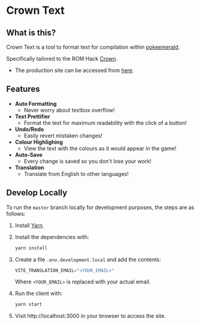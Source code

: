 # Crown Text

## What is this?

Crown Text is a tool to format text for compilation within [pokeemerald](https://github.com/pret/pokeemerald).

Specifically tailored to the ROM Hack [Crown](https://www.pokecommunity.com/threads/pok%C3%A9mon-crown.463821/).

- The production site can be accessed from [here](https://skeli789.github.io/Crown-Text/).

## Features
- **Auto Formatting**
  - Never worry about textbox overflow!
- **Text Prettifier**
  - Format the text for maximum readability with the click of a button!
- **Undo/Redo**
  - Easily revert mistaken changes!
- **Colour Highlighing**
  - View the text with the colours as it would appear in the game!
- **Auto-Save**
  - Every change is saved so you don't lose your work!
- **Translation**
  - Translate from English to other languages!

## Develop Locally

To run the `master` branch locally for development purposes, the steps are as follows:

1. Install [Yarn](https://classic.yarnpkg.com/lang/en/docs/install/).

1. Install the dependencies with:
    ```bash
    yarn install
    ```

1. Create a file `.env.development.local` and add the contents:
    ```js
    VITE_TRANSLATION_EMAIL="<YOUR_EMAIL>"
    ```
    Where `<YOUR_EMAIL>` is replaced with your actual email.

1. Run the client with:
    ```bash
    yarn start
    ```

1. Visit http://localhost:3000 in your browser to access the site.
